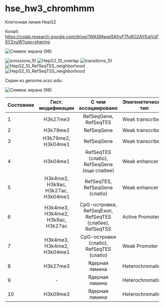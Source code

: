 # hse_hw3_chromhmm

Клеточная линия HepG2

Колаб: https://colab.research.google.com/drive/1WASMwwlSKhyF7fo8O2AYEqjVzF6Y2vuW?usp=sharing

![Снимок экрана (96)](https://user-images.githubusercontent.com/56909634/160294758-6fc74dad-7007-4325-8526-4b1b8b05ac51.png)

![emissions_10](https://user-images.githubusercontent.com/56909634/160294819-9a7e4fec-bdfc-4805-9263-2c2caf3e12c3.png)
![HepG2_10_overlap](https://user-images.githubusercontent.com/56909634/160294825-43e61173-2724-4d03-9ed5-0bf84d3fea17.png)
![transitions_10](https://user-images.githubusercontent.com/56909634/160294828-07296d03-3a24-4b3d-8e34-6b5ca6fd2168.png)
![HepG2_10_RefSeqTES_neighborhood](https://user-images.githubusercontent.com/56909634/160294830-f35af110-459e-4b46-a598-ef286f2c4de3.png)
![HepG2_10_RefSeqTSS_neighborhood](https://user-images.githubusercontent.com/56909634/160294833-45e344d8-caab-4109-8a51-e2880b207ce6.png)

Скрин из genome.ucsc.edu:

![Снимок экрана (98)](https://user-images.githubusercontent.com/56909634/160300566-bb9c1ff7-e834-4abb-a7ba-a28a09b3de7b.png)

| Состояние | Гист. модификации                  | С чем ассоциировано                                     | Эпигенетический тип |
| ----------|:----------------------------------:|:-------------------------------------------------------:|---------------------|
| 1         | H3k27me3                           | RefSeqGene, RefSeqTES                                   | Weak transcribed    |
| 2         | H3k79me2                           | RefSeqGene                                              | Weak transcribed    |
| 3         | H3k79me2, H3k04me1                 | RefSeqGene                                              | Weak transcribed    |
| 4         | H3k04me1                           | RefSeqTES (слабо), RefSeqGene (еще слабее)              | Weak enhancer       |
| 5         | H3k4me2, H3k9ac, H3k27ac, H3k04me1 | RefSeqTES, RefSeqGene (слабо)                           | Weak enhancer       |
| 6         | H3k4me3, H3k4me2, H3k9ac, H3k27ac  | CpG-островки, RefSeqExon, RefSeqTES (слабее), RefSeqTSS | Active Promoter     |
| 7         | H3k4me3, H3k4me2, H3k04me1         | CpG-островки (слабо), RefSeqTES (слабо)                 | Weak Promoter       |
| 8         | H3k27me3                           | Ядерная ламина                                          | Heterochromatin     |
| 9         | -                                  | Ядерная ламина                                          | Heterochromatin     |
| 10        | H3k09me3                           | Ядерная ламина                                          | Heterochromatin     |
